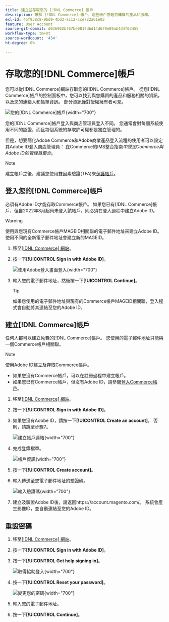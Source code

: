 ```yaml
---
title: 建立並存取您的 [!DNL Commerce] 帳戶
description: 瞭解 [!DNL Commerce] 帳戶，這些帳戶管理您購買的產品和服務。
exl-id: 45f938c8-9bd9-4bd3-ac12-cce722a61e03
feature: User Account
source-git-commit: d036962b767be0817dbd14d679e89ab4d4f03455
workflow-type: tm+mt
source-wordcount: '434'
ht-degree: 0%

---
```



# 存取您的[!DNL Commerce]帳戶

您可以從[!DNL Commerce]網站存取您的[!DNL Commerce]帳戶。 從您[!DNL Commerce]帳戶的控制面板中，您可以找到與您購買的產品和服務相關的資訊，以及您的連絡人和帳單資訊。 部分資訊僅對授權擁有者可見。

![您的[!DNL Commerce]帳戶](./assets/home-acct.png){width="700"}

您的[!DNL Commerce]帳戶登入與商店管理員登入不同。 您通常會對每個系統使用不同的認證，而且每個系統的存取許可權都是獨立管理的。

但是，想要簡化Adobe Commerce和Adobe商業產品登入流程的使用者可以設定其Adobe ID登入商店管理員： [在](https://experienceleague.adobe.com/en/docs/commerce-admin/start/admin/ims/adobe-ims-config)Commerce的IMS整合指南&#x200B;*中設定Commerce與Adobe ID的管理員整合*。

>[!NOTE]
>
>建立帳戶之後，建議您使用雙因素驗證(TFA)來[保護帳戶](commerce-account-secure.md)。

## 登入您的[!DNL Commerce]帳戶

必須有Adobe ID才能存取Commerce帳戶。 如果您已有[!DNL Commerce]帳戶，但自2022年8月起尚未登入該帳戶，則必須在登入過程中建立Adobe ID。

>[!WARNING]
>
>使用與您現有Commerce帳戶MAGEID相關聯的電子郵件地址來建立Adobe ID。 使用不同的全新電子郵件地址會建立新的MAGEID。

1. 移至[[!DNL Commerce] 網站](https://account.magento.com/customer/account/login/)。

1. 按一下&#x200B;**[!UICONTROL Sign in with Adobe ID]**。

   ![使用Adobe登入畫面登入](./assets/sign-in-with-adobe.png){width="700"}

1. 輸入您的電子郵件地址，然後按一下&#x200B;**[!UICONTROL Continue]**。

   >[!TIP]
   >
   >如果您使用的電子郵件地址與現有的Commerce帳戶MAGEID相關聯，登入程式會自動將其連結至您的Adobe ID。

## 建立[!DNL Commerce]帳戶

任何人都可以建立免費的[!DNL Commerce]帳戶。 您使用的電子郵件地址只能與一個Commerce帳戶相關聯。

>[!NOTE]
>
>使用Adobe ID建立及存取Commerce帳戶。
>- 如果您沒有Commerce帳戶，可以在註冊過程中建立帳戶。
>- 如果您已有Commerce帳戶，但沒有Adobe ID，請參閱[登入Commerce帳戶](#log-in-to-your-dnl-commerce-account)。

1. 移至[[!DNL Commerce] 網站](https://account.magento.com/customer/account/login/)。

1. 按一下&#x200B;**[!UICONTROL Sign in with Adobe ID]**。

1. 如果您沒有Adobe ID，請按一下&#x200B;**[!UICONTROL Create an account]**。 否則，請跳至步驟7。

   ![建立帳戶連結](./assets/account-create-link.png){width="700"}

1. 完成登錄檔單。

   ![帳戶資訊](./assets/account-create.png){width="700"}

1. 按一下&#x200B;**[!UICONTROL Create account]**。

1. 輸入傳送至您電子郵件地址的驗證碼。

   ![輸入驗證碼](./assets/verification-code.png){width="700"}

1. 建立及驗證Adobe ID後，請返回https://account.magento.com/。 系統會產生影像ID，並自動連結至您的Adobe ID。

## 重設密碼

1. 移至[[!DNL Commerce] 網站](https://account.magento.com/customer/account/login/)。

1. 按一下&#x200B;**[!UICONTROL Sign in with Adobe ID]**。

1. 按一下&#x200B;**[!UICONTROL Get help signing in]**。

   ![取得協助登入](./assets/sign-in-get-help.png){width="700"}

1. 按一下&#x200B;**[!UICONTROL Reset your password]**。

   ![變更您的密碼](./assets/change-password.png){width="700"}

1. 輸入您的電子郵件地址。

1. 按一下&#x200B;**[!UICONTROL Continue]**。
